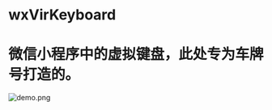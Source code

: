 # wxVirKeyboard
# 微信小程序中的虚拟键盘，此处专为车牌号打造的。
![demo.png](https://ooo.0o0.ooo/2017/06/09/593a49929768d.png)